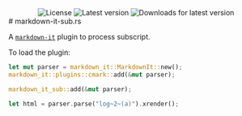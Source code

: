 <div align="center">
  <img src="https://img.shields.io/crates/l/markdown-it-sub?style=for-the-badge" alt="License" />
  <img src="https://img.shields.io/crates/v/markdown-it-sub?style=for-the-badge" alt="Latest version" />
  <img src="https://img.shields.io/crates/dv/markdown-it-sub?style=for-the-badge" alt="Downloads for latest version" />
</div>
# markdown-it-sub.rs

A [`markdown-it`](https://crates.io/crates/markdown-it) plugin to process subscript.

To load the plugin:

```rust
let mut parser = markdown_it::MarkdownIt::new();
markdown_it::plugins::cmark::add(&mut parser);

markdown_it_sub::add(&mut parser);

let html = parser.parse("log~2~(a)").xrender();
```
